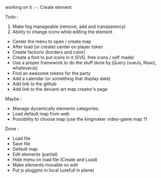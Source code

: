 working on it : 
-. Create element 

Todo : 
1. Make fog manageable (remove, add and transparency)
2. Ability to change icons while editing the element
- Center the menu to open / create map
- After load (or create) center on player token
- Create factions (borders and color)
- Create a font to put icons in it (SVG, free icons / self made)
- Use a proper framework to do the stuff done by jQuery (vueJs, React, whateverJs)
- Find an awesome tokens for the party
- Add a calendar (or something that display date)
- Add link to the github
- Add link to the deviant-art map creator's page


Maybe : 
- Manage dynamically elements categories.
- Load default map from web
- Possibility to choose map (use the kingmaker video-game map ?)


Done :
- Load file
- Save file
- Default map
- Edit elements (partial)
- Hide menu on load file (Create and Load)
- Make elements movable on edit 
- Put js pluggins in local (usefull in plane)